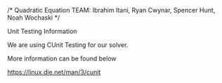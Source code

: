 /* Quadratic Equation
  TEAM: Ibrahim Itani, Ryan Cwynar, Spencer Hunt, Noah Wochaski
*/

Unit Testing Information

We are using CUnit Testing for our solver.

More information can be found below

https://linux.die.net/man/3/cunit


